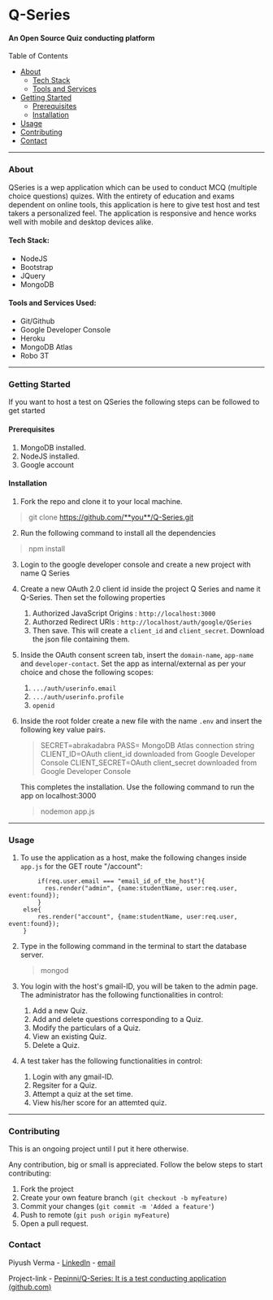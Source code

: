 # Q-Series

#### An Open Source Quiz conducting platform

Table of Contents

* [About](#about)
  * [Tech Stack](#tech-stack)
  * [Tools and Services](#tools-and-services-used)
* [Getting Started](#getting-started)
  * [Prerequisites](#prerequisites)
  * [Installation](#installation)
* [Usage](#usage)
* [Contributing](#contributing)
* [Contact](#contact)

---

### About

QSeries is a wep application which can be used to conduct MCQ (multiple choice questions) quizes. With the entirety of education and exams dependent on online tools, this application is here to give test host and test takers a personalized feel. The application is responsive and hence works well with mobile and desktop devices alike.

#### **Tech Stack:**

* NodeJS
* Bootstrap
* JQuery
* MongoDB

#### **Tools and Services Used:**

* Git/Github
* Google Developer Console
* Heroku
* MongoDB Atlas
* Robo 3T

---

### Getting Started

If you want to host a test on QSeries the following steps can be followed to get started

#### **Prerequisites**

1. MongoDB installed.
2. NodeJS installed.
3. Google account

#### **Installation**

1. Fork the repo and clone it to your local machine.

> git clone https://github.com/**you**/Q-Series.git

2. Run the following command to install all the dependencies

> npm install

3. Login to the google developer console and create a new project with name Q Series
4. Create a new OAuth 2.0 client id inside the project Q Series and name it Q-Series. Then set the following properties

   1. Authorized JavaScript Origins : `http://localhost:3000`
   2. Authorzed Redirect URIs : `http://localhost/auth/google/QSeries`
   3. Then save. This will create a `client_id` and `client_secret`. Download the json file containing them.
5. Inside the OAuth consent screen tab, insert the `domain-name`, `app-name` and `developer-contact`. Set the app as internal/external as per your choice and chose the following scopes:

   1. `.../auth/userinfo.email`
   2. `.../auth/userinfo.profile`
   3. `openid`
6. Inside the root folder create a new file with the name `.env` and insert the following key value pairs.

   > SECRET=abrakadabra
   > PASS= MongoDB Atlas connection string
   > CLIENT_ID=OAuth client_id downloaded from Google Developer Console
   > CLIENT_SECRET=OAuth client_secret downloaded from Google Developer Console
   >

   This completes the installation. Use the following command to run the app on localhost:3000

   > nodemon app.js
   >

---

### Usage

1. To use the application as a host, make the following changes inside `app.js` for the GET route "/account":

```
        if(req.user.email === "email_id_of_the_host"){
          res.render("admin", {name:studentName, user:req.user, event:found});
        }  
	else{  
		res.render("account", {name:studentName, user:req.user, event:found});
	}
```

2. Type in the following command in the terminal to start the database server.

   > mongod
   >
3. You login with the host's gmail-ID, you will be taken to the admin page. The administrator has the following functionalities in control:

   1. Add a new Quiz.
   2. Add and delete questions corresponding to a Quiz.
   3. Modify the particulars of a Quiz.
   4. View an existing Quiz.
   5. Delete a Quiz.
4. A test taker has the following functionalities in control:

   1. Login with any gmail-ID.
   2. Regsiter for a Quiz.
   3. Attempt a quiz at the set time.
   4. View his/her score for an attemted quiz.

---

### Contributing

This is an ongoing project until I put it here otherwise.

Any contribution, big or small is appreciated. Follow the below steps to start contributing:

1. Fork the project
2. Create your own feature branch `(git checkout -b myFeature)`
3. Commit your changes (`git commit -m 'Added a feature'`)
4. Push to remote (`git push origin myFeature`)
5. Open a pull request.

### Contact

Piyush Verma - [LinkedIn](https://www.linkedin.com/in/piyush-verma-4a7846122/) - [email](piyushverma476@gmail.com)

Project-link - [Pepinni/Q-Series: It is a test conducting application (github.com)](https://github.com/Pepinni/Q-Series)
